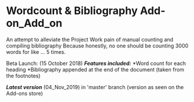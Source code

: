 # Wordcount & Bibliography Add-on_Add_on
An attempt to alleviate the Project Work pain of manual counting and compiling bibliography
Because honestly, no one should be counting 3000 words for like ... 5 times.

Beta Launch: (15 October 2018)
***Features included:***
*Word count for each heading
*Bibliography appended at the end of the document (taken from the footnotes)


***Latest version*** (04_Nov_2019)
in 'master' branch (version as seen on the Add-ons store)
